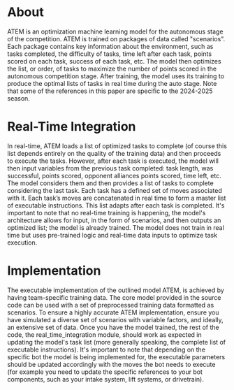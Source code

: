 # About

ATEM is an optimization machine learning model for the autonomous stage of the competition. ATEM is trained on packages of data called "scenarios". Each package contains key information about the environment, such as tasks completed, the difficulty of tasks, time left after each task, points scored on each task, success of each task, etc. The model then optimizes the list, or order, of tasks to maximize the number of points scored in the autonomous competition stage. After training, the model uses its training to produce the optimal lists of tasks in real time during the auto stage. Note that some of the references in this paper are specific to the 2024-2025 season.


# Real-Time Integration
In real-time, ATEM loads a list of optimized tasks to complete (of course this list depends entirely on the quality of the training data) and then proceeds to execute the tasks. However, after each task is executed, the model will then input variables from the previous task completed: task length, was successful, points scored, opponent alliances points scored, time left, etc. The model considers them and then provides a list of tasks to complete considering the last task.
Each task has a defined set of moves associated with it. Each task’s moves are concatenated in real time to form a master list of executable instructions. This list adapts after each task is completed. It's important to note that no real-time training is happening, the model's architecture allows for input, in the form of scenarios, and then outputs an optimized list; the model is already trained. The model does not train in real time but uses pre-trained logic and real-time data inputs to optimize task execution.


# Implementation
The executable implementation of the outlined model ATEM, is achieved by having team-specific training data. The core model provided in the source code can be used with a set of preprocessed training data formatted as scenarios. To ensure a highly accurate ATEM implementation, ensure you have simulated a diverse set of scenarios with variable factors, and ideally, an extensive set of data. 
Once you have the model trained, the rest of the code, the  real_time_integration module, should work as expected in updating the model's task list (more generally speaking, the complete list of executable instructions). It's important to note that depending on the specific bot the model is being implemented for, the executable parameters should be updated accordingly with the moves the bot needs to execute (for example you need to update the specific references to your bot components, such as your intake system, lift systems, or drivetrain).
